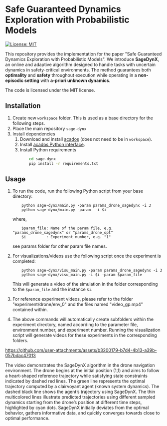 # Safe Guaranteed Dynamics Exploration with Probabilistic Models

[![License: MIT](https://img.shields.io/badge/License-MIT-yellow.svg)](https://opensource.org/licenses/MIT)

This repository provides the implementation for the paper "Safe Guaranteed Dynamics Exploration with Probabilistic Models". We introduce **SageDynX**, an online and adaptive algorithm designed to handle tasks with uncertain dynamics in safety-critical environments. The method guarantees both **optimality** and **safety** throughout execution while operating in a **non-episodic setting** with **a-priori unknown dynamics**.

The code is licensed under the MIT license.

## Installation

1. Create new `workspace` folder. This is used as a base directory for the following steps.
2. Place the main repository `sage-dynx`
3. Install dependencies
    1. Download and install [acados](https://docs.acados.org/installation/) (does not need to be in `workspace`).
    2. Install [acados Python interface](https://docs.acados.org/python_interface/index.html).
    3. Install Python requirements
        ```bash
            cd sage-dynx
            pip install -r requirements.txt
        ```

## Usage

1. To run the code, run the following Python script from your base directory:

    ```
        python sage-dynx/main.py -param params_drone_sagedynx -i 3
        python sage-dynx/main.py -param  -i $i

    ```
    where,
    ```
        $param_file: Name of the param file, e.g. "params_drone_sagedynx" or "params_drone_opt"
        $i         : Experiment number, e.g. "1"
    ```
    see params folder for other param file names.

1. For visualizations/videos use the following script once the experiment is completed:

    ```
        python sage-dynx/visu_main.py -param params_drone_sagedynx -i 3
        python sage-dynx/visu_main.py -i $i -param $param_file
    ```
    This will generate a video of the simulation in the folder corresponding to the `$param_file` and the instance `$i`.


1. For reference experiment videos, please refer to the folder "experiment/drone/env_0" and the files named "video_gp.mp4" contained within.


1. The above commands will automatically create subfolders within the experiment directory, named according to the parameter file, environment number, and experiment number. Running the visualization script will generate videos for these experiments in the corresponding folders.

https://github.com/user-attachments/assets/b3200179-b7d4-4b13-a39b-057bdac47013

The video demonstrates the SageDynX algorithm in the drone navigation environment. The drone begins at the initial position (1,1) and aims to follow a heart-shaped reference trajectory while satisfying state constraints indicated by dashed red lines. The green line represents the optimal trajectory computed by a clairvoyant agent (known system dynamics). The dashed black line shows the agent’s trajectory using SageDynX. The thin multicolored lines illustrate predicted trajectories using different sampled dynamics starting from the drone’s position at different time steps, highlighted by cyan dots. SageDynX initially deviates from the optimal behavior, gathers informative data, and quickly converges towards close to optimal performance.
